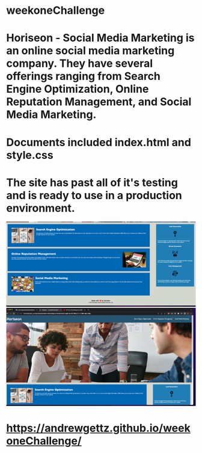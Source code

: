 # weekoneChallenge

# Horiseon - Social Media Marketing is an online social media marketing company. They have several offerings ranging from Search Engine Optimization, Online Reputation Management, and Social Media Marketing. 

# Documents included index.html and style.css 

# The site has past all of it's testing and is ready to use in a production environment. 


<img src = "assets/images/HoriseonScreenShot1.png" alt = "Screen shot 1, top half of the Hopriseon web page (weekoneChallenge)">

<img src = "assets/images/HoriseonScreenShot2.png" alt = "Screen shot 2, bottom half of the Hopriseon web page (weekoneChallenge)">


# https://andrewgettz.github.io/weekoneChallenge/ 